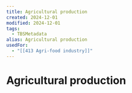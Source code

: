 ```yaml
---
title: Agricultural production
created: 2024-12-01
modified: 2024-12-01
tags:
  - TBSMetadata
alias: Agricultural production
usedFor:
  - "[[413 Agri-food industry]]"
---
```

# Agricultural production

